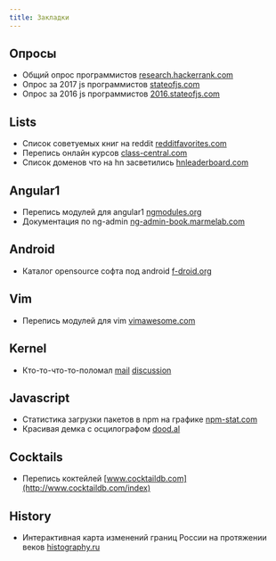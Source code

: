 ```yaml
---
title: Закладки
---
```


## Опросы
- Общий опрос программистов [research.hackerrank.com](https://research.hackerrank.com/developer-skills/2018/)
- Опрос за 2017 js программистов [stateofjs.com](https://stateofjs.com/2017/introduction/)
- Опрос за 2016 js программистов [2016.stateofjs.com](http://2016.stateofjs.com/)

## Lists
- Список советуемых книг на reddit [redditfavorites.com](https://redditfavorites.com/)
- Перепись онлайн курсов [class-central.com](http://class-central.com)
- Список доменов что на hn засветились [hnleaderboard.com](https://hnleaderboard.com/)

## Angular1
- Перепись модулей для angular1 [ngmodules.org](http://ngmodules.org)
- Документация по ng-admin [ng-admin-book.marmelab.com](https://ng-admin-book.marmelab.com)

## Android
- Каталог opensource софта под android [f-droid.org](https://f-droid.org/en/)

## Vim
- Перепись модулей для vim [vimawesome.com](https://vimawesome.com/)

## Kernel
- Кто-то-что-то-поломал [mail](http://lkml.iu.edu/hypermail/linux/kernel/1710.3/02474.html)
  [discussion](https://news.ycombinator.com/item?id=15609419)

## Javascript
- Статистика загрузки пакетов в npm на графике [npm-stat.com](https://npm-stat.com)
- Красивая демка с осцилографом [dood.al](https://dood.al/oscilloscope/)

## Cocktails
- Перепись коктейлей [www.cocktaildb.com](http://www.cocktaildb.com/index)

## History
- Интерактивная карта изменений границ России на протяжении веков [histography.ru](http://histography.ru)
